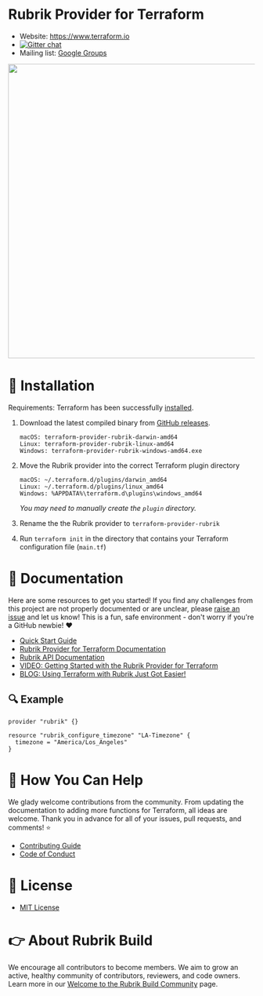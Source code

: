 # Rubrik Provider for Terraform

- Website: https://www.terraform.io
- [![Gitter chat](https://badges.gitter.im/hashicorp-terraform/Lobby.png)](https://gitter.im/hashicorp-terraform/Lobby)
- Mailing list: [Google Groups](http://groups.google.com/group/terraform-tool)

<img src="https://cdn.rawgit.com/hashicorp/terraform-website/master/content/source/assets/images/logo-hashicorp.svg" width="600px">


# :hammer: Installation

Requirements: Terraform has been successfully [installed](https://learn.hashicorp.com/terraform/getting-started/install.html).


1. Download the latest compiled binary from [GitHub releases](https://github.com/rubrikinc/rubrik-provider-for-terraform/releases).
   ```
   macOS: terraform-provider-rubrik-darwin-amd64
   Linux: terraform-provider-rubrik-linux-amd64
   Windows: terraform-provider-rubrik-windows-amd64.exe
   ```

2. Move the Rubrik provider into the correct Terraform plugin directory
   
   ```
   macOS: ~/.terraform.d/plugins/darwin_amd64
   Linux: ~/.terraform.d/plugins/linux_amd64
   Windows: %APPDATA%\terraform.d\plugins\windows_amd64
   ```
   
   _You may need to manually create the `plugin` directory._

3. Rename the the Rubrik provider to `terraform-provider-rubrik`

4. Run `terraform init` in the directory that contains your Terraform configuration file (`main.tf`)

# :blue_book: Documentation

Here are some resources to get you started! If you find any challenges from this project are not properly documented or are unclear, please [raise an issue](https://github.com/rubrikinc/rubrik-provider-for-terraform/issues/new/choose) and let us know! This is a fun, safe environment - don't worry if you're a GitHub newbie! :heart:

* [Quick Start Guide](https://github.com/rubrikinc/rubrik-provider-for-terraform/blob/master/docs/quick-start.md)
* [Rubrik Provider for Terraform Documentation](https://rubrik.gitbook.io/terraform-provider-for-rubrik/)
* [Rubrik API Documentation](https://github.com/rubrikinc/api-documentation)
* [VIDEO: Getting Started with the Rubrik Provider for Terraform](https://www.youtube.com/watch?v=kV1xiP1tHY0)
* [BLOG: Using Terraform with Rubrik Just Got Easier!](https://www.rubrik.com/blog/rubrik-provider-terraform/)

## :mag: Example 

```hcl
provider "rubrik" {}

resource "rubrik_configure_timezone" "LA-Timezone" {
  timezone = "America/Los_Angeles"
}
```

# :muscle: How You Can Help

We glady welcome contributions from the community. From updating the documentation to adding more functions for Terraform, all ideas are welcome. Thank you in advance for all of your issues, pull requests, and comments! :star:

* [Contributing Guide](CONTRIBUTING.md)
* [Code of Conduct](CODE_OF_CONDUCT.md)

# :pushpin: License

* [MIT License](LICENSE)

# :point_right: About Rubrik Build

We encourage all contributors to become members. We aim to grow an active, healthy community of contributors, reviewers, and code owners. Learn more in our [Welcome to the Rubrik Build Community](https://github.com/rubrikinc/welcome-to-rubrik-build) page.
